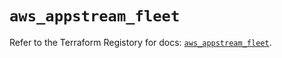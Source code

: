 # `aws_appstream_fleet`

Refer to the Terraform Registory for docs: [`aws_appstream_fleet`](https://www.terraform.io/docs/providers/aws/r/appstream_fleet).
